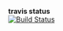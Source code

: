 
<b>travis status</b>
<br>
[![Build Status](https://travis-ci.org/tretiy/CRC32test.svg?branch=master)](https://travis-ci.org/tretiy/CRC32test)
